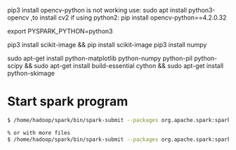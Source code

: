 pip3 install opencv-python is not working use: sudo apt install python3-opencv ,to install cv2
if using python2: pip install opencv-python==4.2.0.32

export PYSPARK_PYTHON=python3

pip3 install scikit-image && pip install scikit-image
pip3 install numpy

sudo apt-get install python-matplotlib python-numpy python-pil python-scipy && sudo apt-get install build-essential cython && sudo apt-get install python-skimage

# Start spark program
```bash
$ /home/hadoop/spark/bin/spark-submit --packages org.apache.spark:spark-sql-kafka-0-10_2.11:2.4.6 /home/hadoop/big-data-medium-analyzer/processing/kafka_consumer.py

% or with more files
$ /home/hadoop/spark/bin/spark-submit --packages org.apache.spark:spark-sql-kafka-0-10_2.11:2.4.6 --py-files /home/hadoop/big-data-medium-analyzer/processing/pipelines.py /home/hadoop/big-data-medium-analyzer/processing/kafka_consumer.py
```